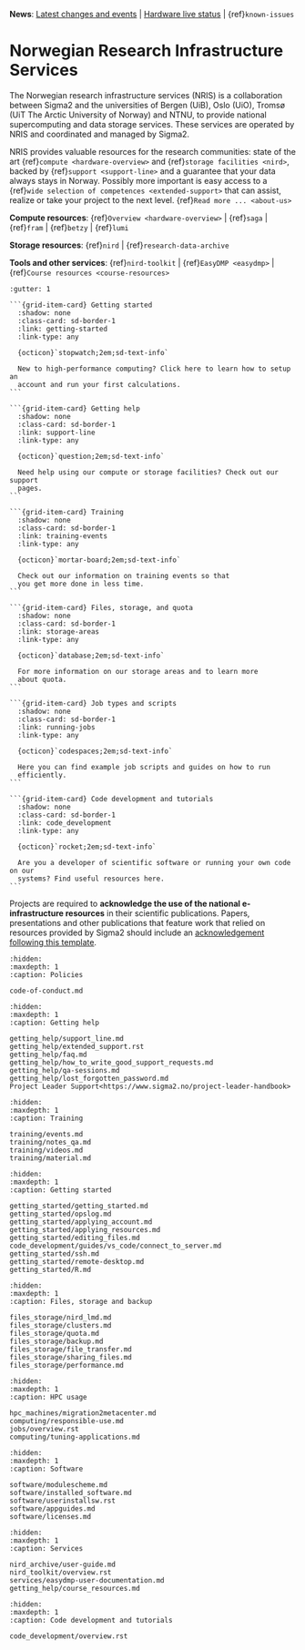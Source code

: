 **News**:
[Latest changes and events](https://opslog.sigma2.no) |
[Hardware live status](https://www.sigma2.no/hardware-status) |
{ref}`known-issues`


# Norwegian Research Infrastructure Services

The Norwegian research infrastructure services (NRIS) is a collaboration
between Sigma2 and the universities of Bergen (UiB), Oslo (UiO), Tromsø (UiT
The Arctic University of Norway) and NTNU, to provide national supercomputing
and data storage services. These services are operated by NRIS and coordinated
and managed by Sigma2.

NRIS provides valuable resources for the research communities: state of the art
{ref}`compute <hardware-overview>` and {ref}`storage facilities <nird>`, backed
by {ref}`support <support-line>` and a guarantee that your data always stays in
Norway. Possibly more important is easy access to a {ref}`wide selection of
competences <extended-support>` that can assist, realize or take your project
to the next level. {ref}`Read more ... <about-us>`

**Compute resources**:
{ref}`Overview <hardware-overview>` | {ref}`saga` | {ref}`fram` | {ref}`betzy` | {ref}`lumi`

**Storage resources**:
{ref}`nird` | {ref}`research-data-archive`

**Tools and other services**:
{ref}`nird-toolkit` | {ref}`EasyDMP <easydmp>` | {ref}`Course resources <course-resources>`

````{grid} 2
:gutter: 1

```{grid-item-card} Getting started
  :shadow: none
  :class-card: sd-border-1
  :link: getting-started
  :link-type: any

  {octicon}`stopwatch;2em;sd-text-info`

  New to high-performance computing? Click here to learn how to setup an
  account and run your first calculations.
```

```{grid-item-card} Getting help
  :shadow: none
  :class-card: sd-border-1
  :link: support-line
  :link-type: any

  {octicon}`question;2em;sd-text-info`

  Need help using our compute or storage facilities? Check out our support
  pages.
```

```{grid-item-card} Training
  :shadow: none
  :class-card: sd-border-1
  :link: training-events
  :link-type: any

  {octicon}`mortar-board;2em;sd-text-info`

  Check out our information on training events so that
  you get more done in less time.
```

```{grid-item-card} Files, storage, and quota
  :shadow: none
  :class-card: sd-border-1
  :link: storage-areas
  :link-type: any

  {octicon}`database;2em;sd-text-info`

  For more information on our storage areas and to learn more
  about quota.
```

```{grid-item-card} Job types and scripts
  :shadow: none
  :class-card: sd-border-1
  :link: running-jobs
  :link-type: any

  {octicon}`codespaces;2em;sd-text-info`

  Here you can find example job scripts and guides on how to run
  efficiently.
```

```{grid-item-card} Code development and tutorials
  :shadow: none
  :class-card: sd-border-1
  :link: code_development
  :link-type: any

  {octicon}`rocket;2em;sd-text-info`

  Are you a developer of scientific software or running your own code on our
  systems? Find useful resources here.
```

````

Projects are required to **acknowledge the use of the national e-infrastructure
resources** in their scientific publications. Papers, presentations and other
publications that feature work that relied on resources provided by Sigma2
should include an
[acknowledgement following this template](https://www.sigma2.no/acknowledgements).

```{toctree}
:hidden:
:maxdepth: 1
:caption: Policies

code-of-conduct.md
```

```{toctree}
:hidden:
:maxdepth: 1
:caption: Getting help

getting_help/support_line.md
getting_help/extended_support.rst
getting_help/faq.md
getting_help/how_to_write_good_support_requests.md
getting_help/qa-sessions.md
getting_help/lost_forgotten_password.md
Project Leader Support<https://www.sigma2.no/project-leader-handbook>
```

```{toctree}
:hidden:
:maxdepth: 1
:caption: Training

training/events.md
training/notes_qa.md
training/videos.md
training/material.md
```

```{toctree}
:hidden:
:maxdepth: 1
:caption: Getting started

getting_started/getting_started.md
getting_started/opslog.md
getting_started/applying_account.md
getting_started/applying_resources.md
getting_started/editing_files.md
code_development/guides/vs_code/connect_to_server.md
getting_started/ssh.md
getting_started/remote-desktop.md
getting_started/R.md
```

```{toctree}
:hidden:
:maxdepth: 1
:caption: Files, storage and backup

files_storage/nird_lmd.md
files_storage/clusters.md
files_storage/quota.md
files_storage/backup.md
files_storage/file_transfer.md
files_storage/sharing_files.md
files_storage/performance.md
```

```{toctree}
:hidden:
:maxdepth: 1
:caption: HPC usage

hpc_machines/migration2metacenter.md
computing/responsible-use.md
jobs/overview.rst
computing/tuning-applications.md
```

```{toctree}
:hidden:
:maxdepth: 1
:caption: Software

software/modulescheme.md
software/installed_software.md
software/userinstallsw.rst
software/appguides.md
software/licenses.md
```

```{toctree}
:hidden:
:maxdepth: 1
:caption: Services

nird_archive/user-guide.md
nird_toolkit/overview.rst
services/easydmp-user-documentation.md
getting_help/course_resources.md
```

```{toctree}
:hidden:
:maxdepth: 1
:caption: Code development and tutorials

code_development/overview.rst
```
